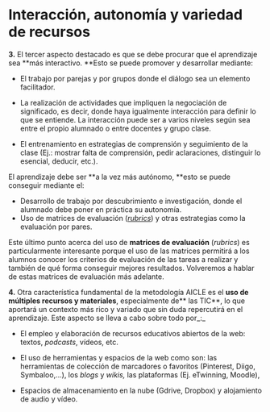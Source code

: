# Interacción, autonomía y variedad de recursos

**3.** El tercer aspecto destacado es que se debe procurar que el aprendizaje sea **más interactivo. **Esto se puede promover y desarrollar mediante:

* El trabajo por parejas y por grupos donde el diálogo sea un elemento facilitador.
* La realización de actividades que impliquen la negociación de significado, es decir, donde haya igualmente interacción para definir lo que se entiende. La interacción puede ser a varios niveles según sea entre el propio alumnado o entre docentes y grupo clase.

* El entrenamiento en estrategias de comprensión y seguimiento de la clase \(Ej.: mostrar falta de comprensión, pedir aclaraciones, distinguir lo esencial, deducir, etc.\).

El aprendizaje debe ser **a la vez más autónomo, **esto se puede conseguir mediante el:

* Desarrollo de trabajo por descubrimiento e investigación, donde el alumnado debe poner en práctica su autonomía.
* Uso de matrices de evaluación \([_rubrics_](http://www.uen.org/rubric/know.shtml)\) y otras estrategias como la evaluación por pares. 

Este último punto acerca del uso de **matrices de evaluación** \(_rubrics_\) es particularmente interesante porque el uso de las matrices permitirá a los alumnos conocer los criterios de evaluación de las tareas a realizar y también de qué forma conseguir mejores resultados. Volveremos a hablar de estas matrices de evaluación más adelante.

**4.** Otra característica fundamental de la metodología AICLE es el **uso de múltiples recursos y materiales**, especialmente de** las TIC**, lo que aportará un contexto más rico y variado que sin duda repercutirá en el aprendizaje. Este aspecto se lleva a cabo sobre todo por_:_

* El empleo y elaboración de recursos educativos abiertos de la web: textos, _podcasts_, vídeos, etc.
* El uso de herramientas y espacios de la web como son: las herramientas de colección de marcadores o favoritos \(Pinterest, Diigo, Symbaloo,...\), los _blogs_ y _wikis,_ las plataformas \(Ej. eTwinning, Moodle\),

* Espacios de almacenamiento en la nube \(Gdrive, Dropbox\) y alojamiento de audio y vídeo.



